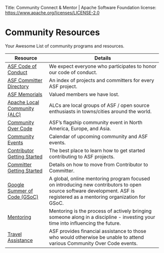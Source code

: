Title: Community Connect & Mentor | Apache Software Foundation
license: https://www.apache.org/licenses/LICENSE-2.0

# Community Resources 

Your Awesome List of community programs and resources.

| Resource    | Details |
|-----------|-------------|
| [ASF Code of Conduct](/foundation/policies/conduct) |  We expect everyone who participates to honor our code of conduct. |
| [ASF Committer Directory](https://people.apache.org/) |  An index of projects and committers for every ASF project. |
| [ASF Memorials](/memorials/) |  Valued members we have lost.  |
| [Apache Local Community (ALC)](https://cwiki.apache.org/confluence/display/COMDEV/Apache+Local+Community+-+ALC) |  ALCs are local groups of ASF / open source enthusiasts in towns/cities around the world. |
| [Community Over Code](https://communityovercode.org/) |  ASF’s flagship community event in North America, Europe, and Asia. |
| [Community Events](https://events.apache.org/) |  Calendar of upcoming community and ASF events. |
| [Contributor Getting Started](https://community.apache.org/) | The best place to learn how to get started contributing to ASF projects. |
| [Committer Getting Started](https://community.apache.org/contributors/) |  Details on how to move from Contributor to Committer. |
| [Google Summer of Code (GSoC)](https://community.apache.org/gsoc/) |  A global, online mentoring program focused on introducing new contributors to open source software development. ASF is registered as a mentoring organization for GSoC. |
| [Mentoring](https://community.apache.org/mentoring/) |  Mentoring is the process of actively bringing someone along in a discipline - investing your time into influencing the future. |
| [Travel Assistance](https://tac.apache.org/) |  ASF provides financial assistance to those who would otherwise be unable to attend various Community Over Code events. |
